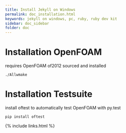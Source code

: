 ```yaml
---
title: Install Jekyll on Windows
permalink: doc_installation.html
keywords: jekyll on windows, pc, ruby, ruby dev kit
sidebar: doc_sidebar
folder: doc
---
```


# Installation OpenFOAM

requires OpenFOAM of2012 sourced and installed

```
./Allwmake
```
# Installation Testsuite

install oftest to automatically test OpenFOAM with py.test

```
pip install oftest
```

{% include links.html %}
